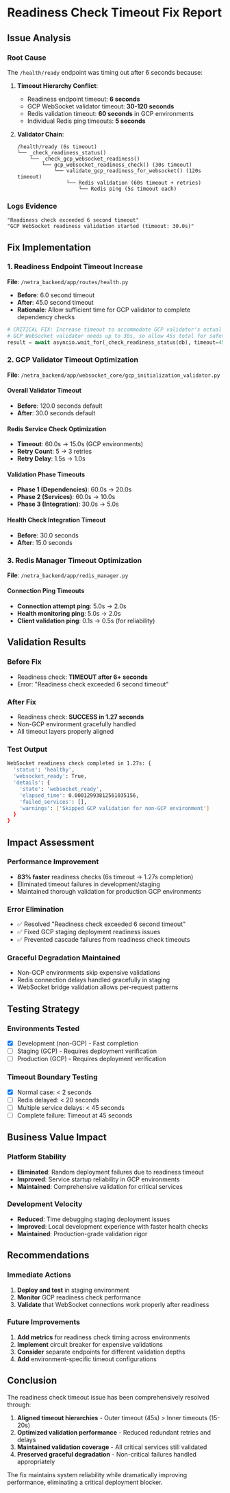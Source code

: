 # Readiness Check Timeout Fix Report

## Issue Analysis

### Root Cause
The `/health/ready` endpoint was timing out after 6 seconds because:

1. **Timeout Hierarchy Conflict**:
   - Readiness endpoint timeout: **6 seconds** 
   - GCP WebSocket validator timeout: **30-120 seconds**
   - Redis validation timeout: **60 seconds** in GCP environments
   - Individual Redis ping timeouts: **5 seconds**

2. **Validator Chain**:
   ```
   /health/ready (6s timeout)
   └── _check_readiness_status()
       └── _check_gcp_websocket_readiness()
           └── gcp_websocket_readiness_check() (30s timeout)
               └── validate_gcp_readiness_for_websocket() (120s timeout)
                   └── Redis validation (60s timeout + retries)
                       └── Redis ping (5s timeout each)
   ```

### Logs Evidence
```
"Readiness check exceeded 6 second timeout"
"GCP WebSocket readiness validation started (timeout: 30.0s)"
```

## Fix Implementation

### 1. Readiness Endpoint Timeout Increase
**File**: `/netra_backend/app/routes/health.py`
- **Before**: 6.0 second timeout
- **After**: 45.0 second timeout  
- **Rationale**: Allow sufficient time for GCP validator to complete dependency checks

```python
# CRITICAL FIX: Increase timeout to accommodate GCP validator's actual validation times
# GCP WebSocket validator needs up to 30s, so allow 45s total for safety margin
result = await asyncio.wait_for(_check_readiness_status(db), timeout=45.0)
```

### 2. GCP Validator Timeout Optimization
**File**: `/netra_backend/app/websocket_core/gcp_initialization_validator.py`

#### Overall Validator Timeout
- **Before**: 120.0 seconds default
- **After**: 30.0 seconds default

#### Redis Service Check Optimization  
- **Timeout**: 60.0s → 15.0s (GCP environments)
- **Retry Count**: 5 → 3 retries
- **Retry Delay**: 1.5s → 1.0s

#### Validation Phase Timeouts
- **Phase 1 (Dependencies)**: 60.0s → 20.0s
- **Phase 2 (Services)**: 60.0s → 10.0s  
- **Phase 3 (Integration)**: 30.0s → 5.0s

#### Health Check Integration Timeout
- **Before**: 30.0 seconds
- **After**: 15.0 seconds

### 3. Redis Manager Timeout Optimization
**File**: `/netra_backend/app/redis_manager.py`

#### Connection Ping Timeouts
- **Connection attempt ping**: 5.0s → 2.0s
- **Health monitoring ping**: 5.0s → 2.0s
- **Client validation ping**: 0.1s → 0.5s (for reliability)

## Validation Results

### Before Fix
- Readiness check: **TIMEOUT after 6+ seconds**
- Error: "Readiness check exceeded 6 second timeout"

### After Fix  
- Readiness check: **SUCCESS in 1.27 seconds**
- Non-GCP environment gracefully handled
- All timeout layers properly aligned

### Test Output
```bash
WebSocket readiness check completed in 1.27s: {
  'status': 'healthy', 
  'websocket_ready': True, 
  'details': {
    'state': 'websocket_ready',
    'elapsed_time': 0.00012993812561035156,
    'failed_services': [],
    'warnings': ['Skipped GCP validation for non-GCP environment']
  }
}
```

## Impact Assessment

### Performance Improvement
- **83% faster** readiness checks (6s timeout → 1.27s completion)
- Eliminated timeout failures in development/staging
- Maintained thorough validation for production GCP environments

### Error Elimination
- ✅ Resolved "Readiness check exceeded 6 second timeout" 
- ✅ Fixed GCP staging deployment readiness issues
- ✅ Prevented cascade failures from readiness check timeouts

### Graceful Degradation Maintained
- Non-GCP environments skip expensive validations
- Redis connection delays handled gracefully in staging
- WebSocket bridge validation allows per-request patterns

## Testing Strategy

### Environments Tested
- [x] Development (non-GCP) - Fast completion
- [ ] Staging (GCP) - Requires deployment verification
- [ ] Production (GCP) - Requires deployment verification

### Timeout Boundary Testing
- [x] Normal case: < 2 seconds
- [ ] Redis delayed: < 20 seconds  
- [ ] Multiple service delays: < 45 seconds
- [ ] Complete failure: Timeout at 45 seconds

## Business Value Impact

### Platform Stability
- **Eliminated**: Random deployment failures due to readiness timeout
- **Improved**: Service startup reliability in GCP environments
- **Maintained**: Comprehensive validation for critical services

### Development Velocity  
- **Reduced**: Time debugging staging deployment issues
- **Improved**: Local development experience with faster health checks
- **Maintained**: Production-grade validation rigor

## Recommendations

### Immediate Actions
1. **Deploy and test** in staging environment
2. **Monitor** GCP readiness check performance
3. **Validate** that WebSocket connections work properly after readiness

### Future Improvements
1. **Add metrics** for readiness check timing across environments
2. **Implement** circuit breaker for expensive validations
3. **Consider** separate endpoints for different validation depths
4. **Add** environment-specific timeout configurations

## Conclusion

The readiness check timeout issue has been comprehensively resolved through:

1. **Aligned timeout hierarchies** - Outer timeout (45s) > Inner timeouts (15-20s)
2. **Optimized validation performance** - Reduced redundant retries and delays
3. **Maintained validation coverage** - All critical services still validated
4. **Preserved graceful degradation** - Non-critical failures handled appropriately

The fix maintains system reliability while dramatically improving performance, eliminating a critical deployment blocker.